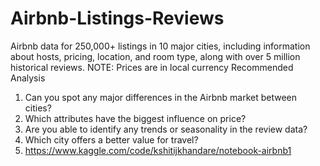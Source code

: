 # Airbnb-Listings-Reviews
Airbnb data for 250,000+ listings in 10 major cities, including information about hosts, pricing, location,
and room type, along with over 5 million historical reviews.
NOTE: Prices are in local currency
Recommended Analysis
1. Can you spot any major differences in the Airbnb market between cities?
2. Which attributes have the biggest influence on price?
3. Are you able to identify any trends or seasonality in the review data?
4. Which city offers a better value for travel?
5. https://www.kaggle.com/code/kshitijkhandare/notebook-airbnb1
